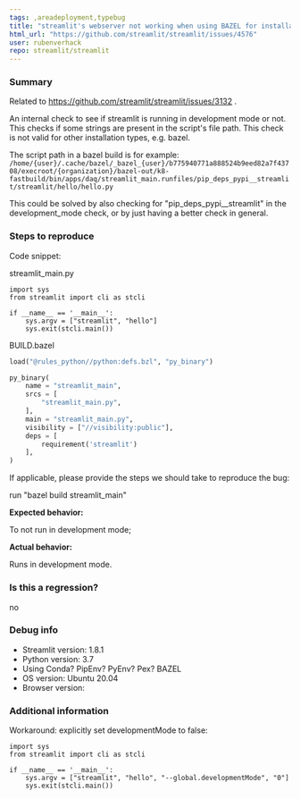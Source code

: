 ```yaml
---
tags: ,areadeployment,typebug
title: "streamlit's webserver not working when using BAZEL for installation bug"
html_url: "https://github.com/streamlit/streamlit/issues/4576"
user: rubenverhack
repo: streamlit/streamlit
---
```


### Summary

Related to https://github.com/streamlit/streamlit/issues/3132 .

An internal check to see if streamlit is running in development mode or not. This checks if some strings are present in the script's file path. This check is not valid for other installation types, e.g. bazel.

The script path in a bazel build is for example:
`/home/{user}/.cache/bazel/_bazel_{user}/b775940771a888524b9eed82a7f43708/execroot/{organization}/bazel-out/k8-fastbuild/bin/apps/daq/streamlit_main.runfiles/pip_deps_pypi__streamlit/streamlit/hello/hello.py`

This could be solved by also checking for "pip_deps_pypi__streamlit" in the development_mode check, or by just having a better check in general.

### Steps to reproduce

Code snippet:

streamlit_main.py
```
import sys
from streamlit import cli as stcli

if __name__ == '__main__':
    sys.argv = ["streamlit", "hello"]
    sys.exit(stcli.main())

```

BUILD.bazel
```python
load("@rules_python//python:defs.bzl", "py_binary")

py_binary(
    name = "streamlit_main",
    srcs = [
        "streamlit_main.py",
    ],
    main = "streamlit_main.py",
    visibility = ["//visibility:public"],
    deps = [
        requirement('streamlit')
    ],
)
```
If applicable, please provide the steps we should take to reproduce the bug:

run "bazel build streamlit_main"

**Expected behavior:**

To not run in development mode;

**Actual behavior:**

Runs in development mode. 

### Is this a regression?

no

### Debug info

- Streamlit version: 1.8.1
- Python version: 3.7
- Using Conda? PipEnv? PyEnv? Pex? BAZEL
- OS version: Ubuntu 20.04
- Browser version:

### Additional information

Workaround: explicitly set developmentMode to false:

```
import sys
from streamlit import cli as stcli

if __name__ == '__main__':
    sys.argv = ["streamlit", "hello", "--global.developmentMode", "0"]
    sys.exit(stcli.main())

```